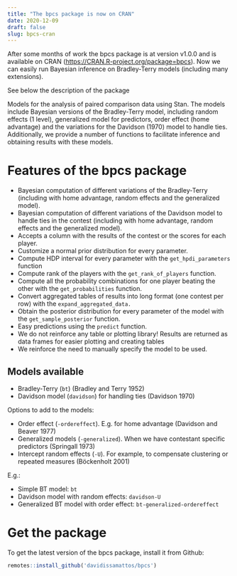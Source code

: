 ```yaml
---
title: "The bpcs package is now on CRAN"
date: 2020-12-09
draft: false
slug: bpcs-cran
---
```


After some months of work the bpcs package is at version v1.0.0 and is available on CRAN (https://CRAN.R-project.org/package=bpcs). Now we can easily run Bayesian inference on Bradley-Terry models (including many extensions).

See below the description of the package

Models for the analysis of paired comparison data using Stan. The models include Bayesian versions of the Bradley-Terry model, including random effects (1 level), generalized model for predictors, order effect (home advantage) and the variations for the Davidson (1970) model to handle ties. Additionally, we provide a number of functions to facilitate inference and obtaining results with these models. 

# Features of the bpcs package

  - Bayesian computation of different variations of the Bradley-Terry
    (including with home advantage, random effects and the generalized
    model).
  - Bayesian computation of different variations of the Davidson model
    to handle ties in the contest (including with home advantage, random
    effects and the generalized model).
  - Accepts a column with the results of the contest or the scores for
    each player.
  - Customize a normal prior distribution for every parameter.
  - Compute HDP interval for every parameter with the
    `get_hpdi_parameters` function
  - Compute rank of the players with the `get_rank_of_players` function.
  - Compute all the probability combinations for one player beating the other with the `get_probabilities` function.
  - Convert aggregated tables of results into long format (one contest
    per row) with the `expand_aggregated_data.`
  - Obtain the posterior distribution for every parameter of the model
    with the `get_sample_posterior` function.
  - Easy predictions using the `predict` function.
  - We do not reinforce any table or plotting library\! Results are
    returned as data frames for easier plotting and creating tables
  - We reinforce the need to manually specify the model to be used.

## Models available

  - Bradley-Terry (`bt`) (Bradley and Terry 1952)
  - Davidson model (`davidson`) for handling ties (Davidson 1970)

Options to add to the models:

  - Order effect (`-ordereffect`). E.g. for home advantage (Davidson and
    Beaver 1977)
  - Generalized models (`-generalized`). When we have contestant
    specific predictors (Springall 1973)
  - Intercept random effects (`-U`). For example, to compensate
    clustering or repeated measures (Böckenholt 2001)

E.g.:

  - Simple BT model: `bt`
  - Davidson model with random effects: `davidson-U`
  - Generalized BT model with order effect: `bt-generalized-ordereffect`


# Get the package

To get the latest version of the bpcs package, install it from Github:

```r
remotes::install_github('davidissamattos/bpcs')
```